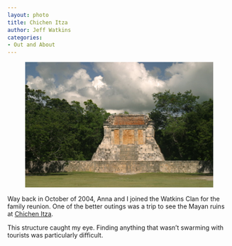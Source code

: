 ```yaml
---
layout: photo
title: Chichen Itza
author: Jeff Watkins
categories:
- Out and About
---
```


<figure><img class="photo" src="/photos/IMG_2034.jpg"></figure>

Way back in October of 2004, Anna and I joined the Watkins Clan for the family
reunion. One of the better outings was a trip to see the Mayan ruins at
[Chichen Itza][1].

This structure caught my eye. Finding anything that wasn’t swarming with
tourists was particularly difficult.

   [1]: http://www.mysteriousplaces.com/mayan/TourEntrance.html (Virtual tour
of Chichen Itza)

